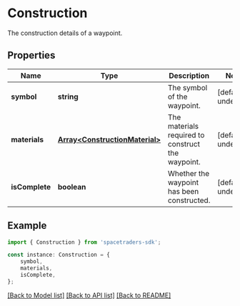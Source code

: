 # Construction

The construction details of a waypoint.

## Properties

Name | Type | Description | Notes
------------ | ------------- | ------------- | -------------
**symbol** | **string** | The symbol of the waypoint. | [default to undefined]
**materials** | [**Array&lt;ConstructionMaterial&gt;**](ConstructionMaterial.md) | The materials required to construct the waypoint. | [default to undefined]
**isComplete** | **boolean** | Whether the waypoint has been constructed. | [default to undefined]

## Example

```typescript
import { Construction } from 'spacetraders-sdk';

const instance: Construction = {
    symbol,
    materials,
    isComplete,
};
```

[[Back to Model list]](../README.md#documentation-for-models) [[Back to API list]](../README.md#documentation-for-api-endpoints) [[Back to README]](../README.md)
